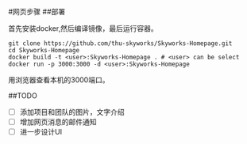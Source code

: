 #网页步骤
##部署

首先安装docker,然后编译镜像，最后运行容器。

	git clone https://github.com/thu-skyworks/Skyworks-Homepage.git
	cd Skyworks-Homepage
	docker build -t <user>:Skyworks-Homepage . # <user> can be select
	docker run -p 3000:3000 -d <user>:Skyworks-Homepage

用浏览器查看本机的3000端口。

##TODO
- [ ] 添加项目和团队的图片，文字介绍
- [ ] 增加网页消息的邮件通知
- [ ] 进一步设计UI